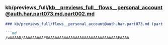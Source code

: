 ### kb/previews_full/kb__previews_full__flows__personal_account@auth.har.part073.md.part002.md

```md
### kb/previews_full/flows__personal_account@auth.har.part073.md (part 002)

```md
/wAAAAD/AAAAAAAAAP8AAAAAAAAAAAAAAAAAAAAAAAAAAAAAAAEAAAA
```

```

```
